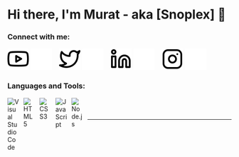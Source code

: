 # Hi there, I'm Murat - aka [Snoplex] 👋 

### Connect with me:

[![website](./img/youtube-light.svg)](https://www.youtube.com/channel/UCSZiD5_Vqe0rZl0IsaxU3BQ#gh-light-mode-only)
[![website](./img/youtube-dark.svg)](https://www.youtube.com/channel/UCSZiD5_Vqe0rZl0IsaxU3BQ#gh-dark-mode-only)
&nbsp;&nbsp;
[![website](./img/twitter-light.svg)](https://twitter.com/codestackr#gh-light-mode-only)
[![website](./img/twitter-dark.svg)](https://twitter.com/codestackr#gh-dark-mode-only)
&nbsp;&nbsp;
[![website](./img/linkedin-light.svg)](https://www.linkedin.com/in/murat-bilgin-26068a235/#gh-light-mode-only)
[![website](./img/linkedin-dark.svg)](https://www.linkedin.com/in/murat-bilgin-26068a235/#gh-dark-mode-only)
&nbsp;&nbsp;
[![website](./img/instagram-light.svg)](https://instagram.com/snopleex#gh-light-mode-only)
[![website](./img/instagram-dark.svg)](https://instagram.com/snopleex#gh-dark-mode-only)

### Languages and Tools:

[<img align="left" alt="Visual Studio Code" width="26px" src="https://cdn.jsdelivr.net/gh/devicons/devicon/icons/vscode/vscode-original.svg" style="padding-right:10px;" />][twitch]
[<img align="left" alt="HTML5" width="26px" src="https://cdn.jsdelivr.net/gh/devicons/devicon/icons/html5/html5-original.svg" style="padding-right:10px;" />][twitch]
[<img align="left" alt="CSS3" width="26px" src="https://cdn.jsdelivr.net/gh/devicons/devicon/icons/css3/css3-original.svg" style="padding-right:10px;" />][twitch]
[<img align="left" alt="JavaScript" width="26px" src="https://cdn.jsdelivr.net/gh/devicons/devicon/icons/javascript/javascript-original.svg" style="padding-right:10px;" />][twitch]
[<img align="left" alt="Node.js" width="26px" src="https://cdn.jsdelivr.net/gh/devicons/devicon/icons/nodejs/nodejs-original.svg" style="padding-right:10px;" />][twitch]

<br />
<br />

---

[website]: https://snoplex.com
[twitter]: https://twitter.com/snopleex
[youtube]: https://www.youtube.com/channel/UCSZiD5_Vqe0rZl0IsaxU3BQ
[instagram]: https://instagram.com/snopleex
[linkedin]: https://www.linkedin.com/in/murat-bilgin-26068a235/
[twitch]: https://www.twitch.tv/snoplex
[discord]: https://discord.gg/29MvXZ3vfT
